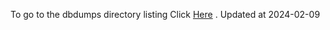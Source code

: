 To go to the dbdumps directory listing Click [Here](https://ipfs.io/ipfs/bafkreicdknaa3bxsfs72nku4f7yuhsaz7svj3oqlakut4ihnc43syorjr4) . Updated at 2024-02-09